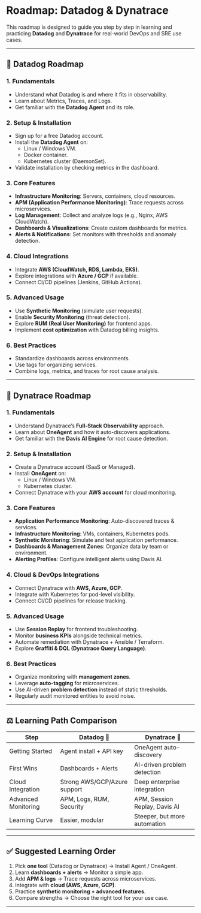 # Roadmap: Datadog & Dynatrace  

This roadmap is designed to guide you step by step in learning and practicing **Datadog** and **Dynatrace** for real-world DevOps and SRE use cases.  

---

## 📌 Datadog Roadmap  

### 1. Fundamentals  
- Understand what Datadog is and where it fits in observability.  
- Learn about Metrics, Traces, and Logs.  
- Get familiar with the **Datadog Agent** and its role.  

### 2. Setup & Installation  
- Sign up for a free Datadog account.  
- Install the **Datadog Agent** on:  
  - Linux / Windows VM.  
  - Docker container.  
  - Kubernetes cluster (DaemonSet).  
- Validate installation by checking metrics in the dashboard.  

### 3. Core Features  
- **Infrastructure Monitoring**: Servers, containers, cloud resources.  
- **APM (Application Performance Monitoring)**: Trace requests across microservices.  
- **Log Management**: Collect and analyze logs (e.g., Nginx, AWS CloudWatch).  
- **Dashboards & Visualizations**: Create custom dashboards for metrics.  
- **Alerts & Notifications**: Set monitors with thresholds and anomaly detection.  

### 4. Cloud Integrations  
- Integrate **AWS (CloudWatch, RDS, Lambda, EKS)**.  
- Explore integrations with **Azure / GCP** if available.  
- Connect CI/CD pipelines (Jenkins, GitHub Actions).  

### 5. Advanced Usage  
- Use **Synthetic Monitoring** (simulate user requests).  
- Enable **Security Monitoring** (threat detection).  
- Explore **RUM (Real User Monitoring)** for frontend apps.  
- Implement **cost optimization** with Datadog billing insights.  

### 6. Best Practices  
- Standardize dashboards across environments.  
- Use tags for organizing services.  
- Combine logs, metrics, and traces for root cause analysis.  

---

## 📌 Dynatrace Roadmap  

### 1. Fundamentals  
- Understand Dynatrace’s **Full-Stack Observability** approach.  
- Learn about **OneAgent** and how it auto-discovers applications.  
- Get familiar with the **Davis AI Engine** for root cause detection.  

### 2. Setup & Installation  
- Create a Dynatrace account (SaaS or Managed).  
- Install **OneAgent** on:  
  - Linux / Windows VM.  
  - Kubernetes cluster.  
- Connect Dynatrace with your **AWS account** for cloud monitoring.  

### 3. Core Features  
- **Application Performance Monitoring**: Auto-discovered traces & services.  
- **Infrastructure Monitoring**: VMs, containers, Kubernetes pods.  
- **Synthetic Monitoring**: Simulate and test application performance.  
- **Dashboards & Management Zones**: Organize data by team or environment.  
- **Alerting Profiles**: Configure intelligent alerts using Davis AI.  

### 4. Cloud & DevOps Integrations  
- Connect Dynatrace with **AWS, Azure, GCP**.  
- Integrate with Kubernetes for pod-level visibility.  
- Connect CI/CD pipelines for release tracking.  

### 5. Advanced Usage  
- Use **Session Replay** for frontend troubleshooting.  
- Monitor **business KPIs** alongside technical metrics.  
- Automate remediation with Dynatrace + Ansible / Terraform.  
- Explore **Graffiti & DQL (Dynatrace Query Language)**.  

### 6. Best Practices  
- Organize monitoring with **management zones**.  
- Leverage **auto-tagging** for microservices.  
- Use AI-driven **problem detection** instead of static thresholds.  
- Regularly audit monitored entities to avoid noise.  

---

## ⚖️ Learning Path Comparison  

| Step                   | Datadog 🚀                     | Dynatrace 🤖                      |
|-------------------------|--------------------------------|-----------------------------------|
| Getting Started         | Agent install + API key        | OneAgent auto-discovery           |
| First Wins              | Dashboards + Alerts            | AI-driven problem detection       |
| Cloud Integration       | Strong AWS/GCP/Azure support   | Deep enterprise integration       |
| Advanced Monitoring     | APM, Logs, RUM, Security       | APM, Session Replay, Davis AI     |
| Learning Curve          | Easier, modular                | Steeper, but more automation      |

---

## ✅ Suggested Learning Order  

1. Pick **one tool** (Datadog or Dynatrace) → Install Agent / OneAgent.  
2. Learn **dashboards + alerts** → Monitor a simple app.  
3. Add **APM & logs** → Trace requests across microservices.  
4. Integrate with **cloud (AWS, Azure, GCP)**.  
5. Practice **synthetic monitoring + advanced features**.  
6. Compare strengths → Choose the right tool for your use case.  

---
